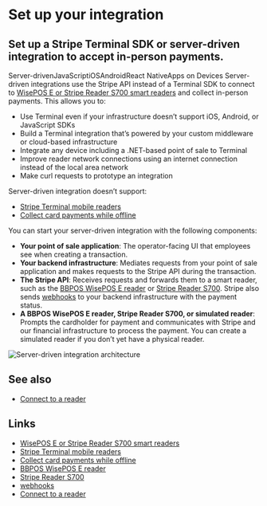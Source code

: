 # Set up your integration

## Set up a Stripe Terminal SDK or server-driven integration to accept in-person payments.

Server-drivenJavaScriptiOSAndroidReact NativeApps on Devices
Server-driven integrations use the Stripe API instead of a Terminal SDK to
connect to [WisePOS E or Stripe Reader S700 smart
readers](https://docs.stripe.com/terminal/smart-readers) and collect in-person
payments. This allows you to:

- Use Terminal even if your infrastructure doesn’t support iOS, Android, or
JavaScript SDKs
- Build a Terminal integration that’s powered by your custom middleware or
cloud-based infrastructure
- Integrate any device including a .NET-based point of sale to Terminal
- Improve reader network connections using an internet connection instead of the
local area network
- Make curl requests to prototype an integration

Server-driven integration doesn’t support:

- [Stripe Terminal mobile
readers](https://docs.stripe.com/terminal/mobile-readers)
- [Collect card payments while
offline](https://docs.stripe.com/terminal/features/operate-offline/collect-card-payments)

You can start your server-driven integration with the following components:

- **Your point of sale application**: The operator-facing UI that employees see
when creating a transaction.
- **Your backend infrastructure**: Mediates requests from your point of sale
application and makes requests to the Stripe API during the transaction.
- **The Stripe API**: Receives requests and forwards them to a smart reader,
such as the [BBPOS WisePOS E
reader](https://docs.stripe.com/terminal/payments/setup-reader/bbpos-wisepos-e)
or [Stripe Reader
S700](https://docs.stripe.com/terminal/readers/stripe-reader-s700). Stripe also
sends [webhooks](https://docs.stripe.com/webhooks) to your backend
infrastructure with the payment status.
- **A BBPOS WisePOS E reader, Stripe Reader S700, or simulated reader**: Prompts
the cardholder for payment and communicates with Stripe and our financial
infrastructure to process the payment. You can create a simulated reader if you
don’t yet have a physical reader.

![Server-driven integration
architecture](https://b.stripecdn.com/docs-statics-srv/assets/server-driven-integration-architecture.a8499c1169a540cef98c9dd539f99a61.png)

## See also

- [Connect to a
reader](https://docs.stripe.com/terminal/payments/connect-reader?terminal-sdk-platform=server-driven&reader-type=internet)

## Links

- [WisePOS E or Stripe Reader S700 smart
readers](https://docs.stripe.com/terminal/smart-readers)
- [Stripe Terminal mobile
readers](https://docs.stripe.com/terminal/mobile-readers)
- [Collect card payments while
offline](https://docs.stripe.com/terminal/features/operate-offline/collect-card-payments)
- [BBPOS WisePOS E
reader](https://docs.stripe.com/terminal/payments/setup-reader/bbpos-wisepos-e)
- [Stripe Reader
S700](https://docs.stripe.com/terminal/readers/stripe-reader-s700)
- [webhooks](https://docs.stripe.com/webhooks)
- [Connect to a
reader](https://docs.stripe.com/terminal/payments/connect-reader?terminal-sdk-platform=server-driven&reader-type=internet)